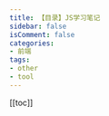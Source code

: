 ```yaml
---
title: 【目录】JS学习笔记
sidebar: false
isComment: false
categories: 
- 前端
tags: 
- other
- tool
---
```


[[toc]]
